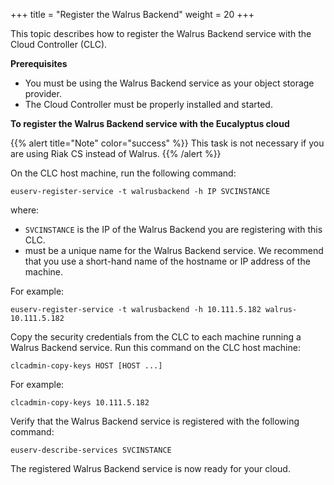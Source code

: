 +++
title = "Register the Walrus Backend"
weight = 20
+++

This topic describes how to register the Walrus Backend service with the Cloud Controller (CLC).

**Prerequisites** 

* You must be using the Walrus Backend service as your object storage provider. 
* The Cloud Controller must be properly installed and started. 

**To register the Walrus Backend service with the Eucalyptus cloud** 

{{% alert title="Note" color="success" %}}
This task is not necessary if you are using Riak CS instead of Walrus. 
{{% /alert %}}

On the CLC host machine, run the following command: 

    euserv-register-service -t walrusbackend -h IP SVCINSTANCE

where: 

* `SVCINSTANCE` is the IP of the Walrus Backend you are registering with this CLC. 
* must be a unique name for the Walrus Backend service. We recommend that you use a short-hand name of the hostname or IP address of the machine.

For example: 

    euserv-register-service -t walrusbackend -h 10.111.5.182 walrus-10.111.5.182

Copy the security credentials from the CLC to each machine running a Walrus Backend service. Run this command on the CLC host machine: 

    clcadmin-copy-keys HOST [HOST ...]

For example: 

    clcadmin-copy-keys 10.111.5.182

Verify that the Walrus Backend service is registered with the following command: 

    euserv-describe-services SVCINSTANCE

The registered Walrus Backend service is now ready for your cloud. 

